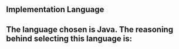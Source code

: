 ## Implementation Language
The language chosen is Java. The reasoning behind selecting this language is:
- 
